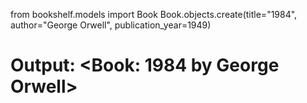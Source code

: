 from bookshelf.models import Book
Book.objects.create(title="1984", author="George Orwell", publication_year=1949)
# Output: <Book: 1984 by George Orwell>
